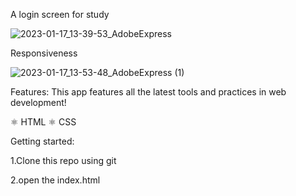 A login screen for study

![2023-01-17_13-39-53_AdobeExpress](https://user-images.githubusercontent.com/74988159/212959811-a8a51022-c4dc-451a-a2f9-baaff0b32090.gif)

Responsiveness

![2023-01-17_13-53-48_AdobeExpress (1)](https://user-images.githubusercontent.com/74988159/212962351-d911e8b1-3897-4bb7-9c67-e5db29f3b238.gif)


Features:
This app features all the latest tools and practices in web development!

⚛️ HTML 
⚛️ CSS

Getting started:

1.Clone this repo using git

2.open the index.html

